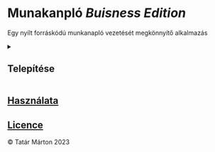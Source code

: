 # Munakanpló *Buisness Edition*

Egy nyílt forráskódú munkanapló vezetését megkönnyítő alkalmazás

<details>
<summary><strong><h2>Telepítése</h2></strong></summary>
<hr>

### Rendszerkövetelmények

- Docker 20+

### Futtatása

> Ehhez adminisztrátori jogosultságra van szükség!

1. Docker kép letöltése:
    ```bash
    sudo docker pull tm01013/munkanaploBE
    ```

2. Szerver indítása:
    ```bash
    sudo docker run --name Munkanaplo -itd -p <port amelyen futtatni akarod>:80 munkanaploBE
    ```
3. Konfiguráció hozzáadása (opcionális)
    ```bash
    sudo docker cp <.env fájl> Munkanaplo:/app/.env
    ```
    - A konfigurációs fájlnak (.env) a következő beállításokat kell tartalmaznia:
        ```conf
        USE_MANAGERS="true"
        ADMIN_USERNAME=""
        ```
    - ezek hatásairól [itt](HOWTOUSE.md) olvashtsz részletesen
    

<details>
<summary><h3>Frissítés korábbi verzióról</h3></summary>

> Ehhez adminisztrátori jogosultságra van szükség!

1. Adatbázis és konfiguráció kimásolása a régi konténerből
    ```bash
    sudo docker cp <régi konténer neve>:/app/app.db ~/app.db
    sudo docker cp <régi konténer neve>:/app/.env ~/.env
    ```
2. Régi konténer törlése
    ```bash
    sudo docker remove <régi konténer neve>
    ```
3. Új konténer telepítése
    ```bash
    sudo docker pull tm01013/munkanaploBE
    sudo docker run --name Munkanaplo -itd -p <port amelyen futtatni akarod>:80 munkanaploBE
    ```
4. Adatbázis bemásolása az új konténerbe
    ```bash
    sudo docker cp ~/app.db Munkanaplo:/app/app.db
    sudo docker cp ~/.env Munkanaplo:/app/.env
    ```

</details>

<details>
<summary><h4>Telepítés forráskódból</h4></summary>

> Ehhez adminisztrátori jogosultságra van szükség!

1. Projekt klonolása:
    ```bash
    git clone https://github.com/tm01013/Munkanaplo-Buisness-Edition.git
    cd Munkanaplo2
    ```

2. Microsoft aspnet és dotnet sdk letöltése:
    ```bash
    sudo docker pull mcr.microsoft.com/dotnet/aspnet:7.0
    sudo docker pull mcr.microsoft.com/dotnet/sdk:7.0.401
    ```

3. Docker kép készítése
    ```bash
    sudo docker build -t munkanaploBE --no-cache .
    ```

4. Szerver indítása
    ```bash
    sudo docker run --name Munkanaplo -itd -p <port amelyen futtatni akarod>:80 munkanaploBE
    ```
5. Konfiguráció hozzáadása (opcionális)
    ```bash
    sudo docker cp <.env fájl> Munkanaplo:/app/.env
    ```
    - A konfigurációs fájlnak (.env) a következő beállításokat kell tartalmaznia:
        ```conf
        USE_MANAGERS="true"
        ADMIN_USERNAME=""
        ```
    - ezek hatásairól [itt](HOWTOUSE.md) olvashtsz részletesen

</details>

</details>

## [Használata](/HOWTOUSE.md)

## [Licence](/LICENCE)

© Tatár Márton 2023
